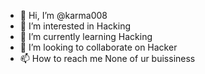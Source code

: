 - 👋 Hi, I’m @karma008
- 👀 I’m interested in Hacking
- 🌱 I’m currently learning Hacking
- 💞️ I’m looking to collaborate on Hacker
- 📫 How to reach me None of ur buissiness

<!---
karma008/karma008 is a ✨ special ✨ repository because its `README.md` (this file) appears on your GitHub profile.
You can click the Preview link to take a look at your changes.
--->

